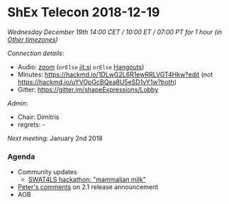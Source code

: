# ShEx Telecon 2018-12-19

*Wednesday December 19th 14:00 CET / 10:00 ET / 07:00 PT for 1 hour (in [Other timezones](https://www.timeanddate.com/worldclock/fixedtime.html?msg=ShEx+CG&iso=20181219T14&p1=195&ah=1))*

*Connection details*:
* Audio: [zoom](https://zoom.us/j/441496948) (`orElse` [jit.si](https://meet.jit.si/ShEx) `orElse` [Hangouts](http://tinyurl.com/ShEx-hangouts))
* Minutes: https://hackmd.io/1DLwG2L6R1ewRRLVGT4Hkw?edit (not https://hackmd.io/uYVOpGcBQea8U5eSD1vY1w?both)
* Gitter: https://gitter.im/shapeExpressions/Lobby

*Admin*:
 * Chair: Dimitris
 * regrets: -

*Next meeting*: January 2nd 2018

### Agenda

* Community updates
  * [SWAT4LS hackathon: "mammalian milk"](https://github.com/IC-FOODS/FoodShapes/tree/master/milk_shape)
* [Peter's comments](https://lists.w3.org/Archives/Public/public-shex/2018Nov/0009.html) on 2.1 release announcement
* AOB
